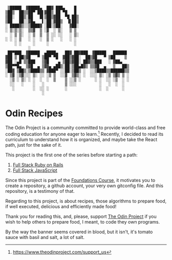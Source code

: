 ```
 ▒█████  ▓█████▄  ██▓ ███▄    █                       
▒██▒  ██▒▒██▀ ██▌▓██▒ ██ ▀█   █                       
▒██░  ██▒░██   █▌▒██▒▓██  ▀█ ██▒                      
▒██   ██░░▓█▄   ▌░██░▓██▒  ▐▌██▒                      
░ ████▓▒░░▒████▓ ░██░▒██░   ▓██░                      
░ ▒░▒░▒░  ▒▒▓  ▒ ░▓  ░ ▒░   ▒ ▒                       
  ░ ▒ ▒░  ░ ▒  ▒  ▒ ░░ ░░   ░ ▒░                      
░ ░ ░ ▒   ░ ░  ░  ▒ ░   ░   ░ ░                       
    ░ ░     ░     ░           ░                       
          ░                                           
 ██▀███  ▓█████  ▄████▄   ██▓ ██▓███  ▓█████   ██████ 
▓██ ▒ ██▒▓█   ▀ ▒██▀ ▀█  ▓██▒▓██░  ██▒▓█   ▀ ▒██    ▒ 
▓██ ░▄█ ▒▒███   ▒▓█    ▄ ▒██▒▓██░ ██▓▒▒███   ░ ▓██▄   
▒██▀▀█▄  ▒▓█  ▄ ▒▓▓▄ ▄██▒░██░▒██▄█▓▒ ▒▒▓█  ▄   ▒   ██▒
░██▓ ▒██▒░▒████▒▒ ▓███▀ ░░██░▒██▒ ░  ░░▒████▒▒██████▒▒
░ ▒▓ ░▒▓░░░ ▒░ ░░ ░▒ ▒  ░░▓  ▒▓▒░ ░  ░░░ ▒░ ░▒ ▒▓▒ ▒ ░
  ░▒ ░ ▒░ ░ ░  ░  ░  ▒    ▒ ░░▒ ░      ░ ░  ░░ ░▒  ░ ░
  ░░   ░    ░   ░         ▒ ░░░          ░   ░  ░  ░  
   ░        ░  ░░ ░       ░              ░  ░      ░  
                ░                                     
```

# Odin Recipes

The Odin Project is a community committed to provide world-class and free coding education for anyone eager to learn.[^1]
Recently, I decided to read its curriculum to understand how it is organized, and maybe take the React path, just for the sake of it.

This project is the first one of the series before starting a path:

1. [Full Stack Ruby on Rails](https://www.theodinproject.com/paths/full-stack-javascript)
2. [Full Stack JavaScript](https://www.theodinproject.com/paths/full-stack-ruby-on-rails)

Since this project is part of the [Foundations Course](https://www.theodinproject.com/paths/foundations/courses/foundations), it motivates you to create a repository, a github account, your very own gitconfig file. And this repository, is a testimony of that.

Regarding to this project, is about recipes, those algorithms to prepare food, if well executed, delicious and efficiently made food!

Thank you for reading this, and, please, support [The Odin Project](https://www.theodinproject.com/) if you wish to help others to prepare food, I meant, to code they own programs.

By the way the banner seems covered in blood, but it isn't, it's tomato sauce with basil and salt, a lot of salt.

[^1]: https://www.theodinproject.com/support_us

